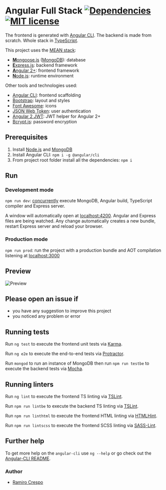 # Angular Full Stack [![Dependencies](https://david-dm.org/DavideViolante/Angular-Full-Stack.svg)](https://david-dm.org/DavideViolante/Angular2-Full-Stack) [![MIT license](http://img.shields.io/badge/license-MIT-lightgrey.svg)](http://opensource.org/licenses/MIT)


The frontend is generated with [Angular CLI](https://github.com/angular/angular-cli). The backend is made from scratch. Whole stack in [TypeScript](https://www.typescriptlang.org).

This project uses the [MEAN stack](https://en.wikipedia.org/wiki/MEAN_(software_bundle)):
* [**M**ongoose.js](http://www.mongoosejs.com) ([MongoDB](https://www.mongodb.com)): database
* [**E**xpress.js](http://expressjs.com): backend framework
* [**A**ngular 2+](https://angular.io): frontend framework
* [**N**ode.js](https://nodejs.org): runtime environment

Other tools and technologies used:
* [Angular CLI](https://cli.angular.io): frontend scaffolding
* [Bootstrap](http://www.getbootstrap.com): layout and styles
* [Font Awesome](http://fontawesome.com): icons
* [JSON Web Token](https://jwt.io): user authentication
* [Angular 2 JWT](https://github.com/auth0/angular2-jwt): JWT helper for Angular 2+
* [Bcrypt.js](https://github.com/dcodeIO/bcrypt.js): password encryption

## Prerequisites
1. Install [Node.js](https://nodejs.org) and [MongoDB](https://www.mongodb.com)
2. Install Angular CLI: `npm i -g @angular/cli`
3. From project root folder install all the dependencies: `npm i`

## Run
### Development mode
`npm run dev`: [concurrently](https://github.com/kimmobrunfeldt/concurrently) execute MongoDB, Angular build, TypeScript compiler and Express server.

A window will automatically open at [localhost:4200](http://localhost:4200). Angular and Express files are being watched. Any change automatically creates a new bundle, restart Express server and reload your browser.

### Production mode
`npm run prod`: run the project with a production bundle and AOT compilation listening at [localhost:3000](http://localhost:3000) 

## Preview
![Preview](https://raw.githubusercontent.com/DavideViolante/Angular2-Full-Stack/master/demo.gif "Preview")

## Please open an issue if
* you have any suggestion to improve this project
* you noticed any problem or error

## Running tests
Run `ng test` to execute the frontend unit tests via [Karma](https://karma-runner.github.io).

Run `ng e2e` to execute the end-to-end tests via [Protractor](http://www.protractortest.org/).

Run `mongod` to run an instance of MongoDB then run `npm run testbe` to execute the backend tests via [Mocha](https://mochajs.org/).

## Running linters
Run `ng lint` to execute the frontend TS linting via [TSLint](https://github.com/palantir/tslint).

Run `npm run lintbe` to execute the backend TS linting via [TSLint](https://github.com/palantir/tslint).

Run `npm run linthtml` to execute the frontend HTML linting via [HTMLHint](https://github.com/htmlhint/HTMLHint).

Run `npm run lintscss` to execute the frontend SCSS linting via [SASS-Lint](https://github.com/sasstools/sass-lint).

## Further help
To get more help on the `angular-cli` use `ng --help` or go check out the [Angular-CLI README](https://github.com/angular/angular-cli/blob/master/README.md).

### Author
* [Ramiro Crespo](https://github.com/rcrespo808/LengProgUpsa)
